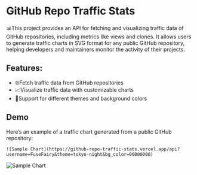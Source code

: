 # GitHub Repo Traffic Stats

📊This project provides an API for fetching and visualizing traffic data of GitHub repositories, including metrics like views and clones. It allows users to generate traffic charts in SVG format for any public GitHub repository, helping developers and maintainers monitor the activity of their projects.

## Features:
- 🌐Fetch traffic data from GitHub repositories
- 📈Visualize traffic data with customizable charts
- 🎨Support for different themes and background colors

## Demo
Here’s an example of a traffic chart generated from a public GitHub repository:
```
![Sample Chart](https://github-repo-traffic-stats.vercel.app/api?username=FuseFairy&theme=tokyo-night&bg_color=00000000)
```
![Sample Chart](https://github-repo-traffic-stats.vercel.app/api?username=FuseFairy&theme=tokyo-night&bg_color=00000000)
